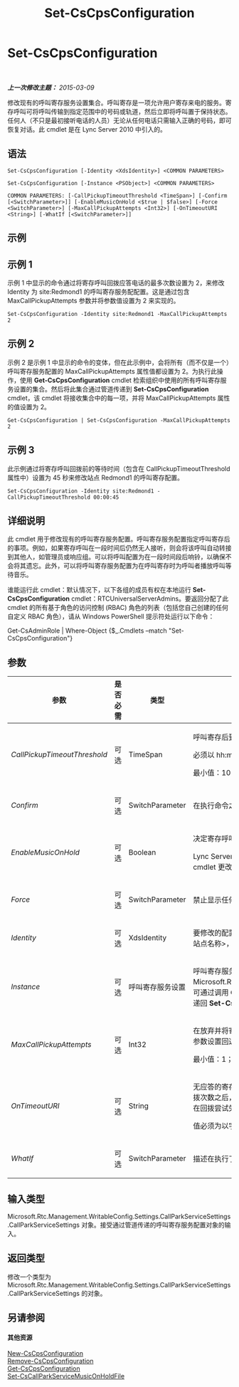 ﻿---
title: Set-CsCpsConfiguration
TOCTitle: Set-CsCpsConfiguration
ms:assetid: 9c2c0ad1-12f8-47b6-a7ec-60d91c9685bf
ms:mtpsurl: https://technet.microsoft.com/zh-cn/library/Gg412721(v=OCS.15)
ms:contentKeyID: 49313736
ms.date: 05/19/2016
mtps_version: v=OCS.15
ms.translationtype: HT
---

# Set-CsCpsConfiguration

 

_**上一次修改主题：** 2015-03-09_

修改现有的呼叫寄存服务设置集合。呼叫寄存是一项允许用户寄存来电的服务。寄存呼叫可将呼叫传输到指定范围中的号码或轨道，然后立即将呼叫置于保持状态。任何人（不只是最初接听电话的人员）无论从任何电话只需输入正确的号码，即可恢复对话。此 cmdlet 是在 Lync Server 2010 中引入的。

## 语法

    Set-CsCpsConfiguration [-Identity <XdsIdentity>] <COMMON PARAMETERS>

    Set-CsCpsConfiguration [-Instance <PSObject>] <COMMON PARAMETERS>

    COMMON PARAMETERS: [-CallPickupTimeoutThreshold <TimeSpan>] [-Confirm [<SwitchParameter>]] [-EnableMusicOnHold <$true | $false>] [-Force <SwitchParameter>] [-MaxCallPickupAttempts <Int32>] [-OnTimeoutURI <String>] [-WhatIf [<SwitchParameter>]]

## 示例

## 示例 1

示例 1 中显示的命令通过将寄存呼叫回拨应答电话的最多次数设置为 2，来修改 Identity 为 site:Redmond1 的呼叫寄存服务配配置。这是通过包含 MaxCallPickupAttempts 参数并将参数值设置为 2 来实现的。

    Set-CsCpsConfiguration -Identity site:Redmond1 -MaxCallPickupAttempts 2

## 示例 2

示例 2 是示例 1 中显示的命令的变体，但在此示例中，会将所有（而不仅是一个）呼叫寄存服务配置的 MaxCallPickupAttempts 属性值都设置为 2。为执行此操作，使用 **Get-CsCpsConfiguration** cmdlet 检索组织中使用的所有呼叫寄存服务设置的集合。然后将此集合通过管道传递到 **Set-CsCpsConfiguration** cmdlet，该 cmdlet 将接收集合中的每一项，并将 MaxCallPickupAttempts 属性的值设置为 2。

    Get-CsCpsConfiguration | Set-CsCpsConfiguration -MaxCallPickupAttempts 2

## 示例 3

此示例通过将寄存呼叫回拨前的等待时间（包含在 CallPickupTimeoutThreshold 属性中）设置为 45 秒来修改站点 Redmond1 的呼叫寄存配置。

    Set-CsCpsConfiguration -Identity site:Redmond1 -CallPickupTimeoutThreshold 00:00:45

## 详细说明

此 cmdlet 用于修改现有的呼叫寄存服务配置。呼叫寄存服务配置指定呼叫寄存后的事项。例如，如果寄存呼叫在一段时间后仍然无人接听，则会将该呼叫自动转接到其他人，如管理员或响应组。可以将呼叫配置为在一段时间段后响铃，以确保不会将其遗忘。此外，可以将呼叫寄存服务配置为在呼叫寄存时为呼叫者播放呼叫等待音乐。

谁能运行此 cmdlet：默认情况下，以下各组的成员有权在本地运行 **Set-CsCpsConfiguration** cmdlet：RTCUniversalServerAdmins。要返回分配了此 cmdlet 的所有基于角色的访问控制 (RBAC) 角色的列表（包括您自己创建的任何自定义 RBAC 角色），请从 Windows PowerShell 提示符处运行以下命令：

Get-CsAdminRole | Where-Object {$\_.Cmdlets –match "Set-CsCpsConfiguration"}

## 参数


<table>
<colgroup>
<col style="width: 25%" />
<col style="width: 25%" />
<col style="width: 25%" />
<col style="width: 25%" />
</colgroup>
<thead>
<tr class="header">
<th>参数</th>
<th>是否必需</th>
<th>类型</th>
<th>描述</th>
</tr>
</thead>
<tbody>
<tr class="odd">
<td><p><em>CallPickupTimeoutThreshold</em></p></td>
<td><p>可选</p></td>
<td><p>TimeSpan</p></td>
<td><p>呼叫寄存后到回拨此前应答呼叫的电话之前等待的时间。</p>
<p>必须以 hh:mm:ss（hh = 小时，mm = 分钟，ss = 秒）格式输入时间</p>
<p>最小值：10 秒 (00:00:10)；最大值：10 分钟 (00:10:00)</p></td>
</tr>
<tr class="even">
<td><p><em>Confirm</em></p></td>
<td><p>可选</p></td>
<td><p>SwitchParameter</p></td>
<td><p>在执行命令之前提示您进行确认。</p></td>
</tr>
<tr class="odd">
<td><p><em>EnableMusicOnHold</em></p></td>
<td><p>可选</p></td>
<td><p>Boolean</p></td>
<td><p>决定寄存呼叫时是否向呼叫者播放音乐。</p>
<p>Lync Server 附带一个默认的呼叫等待音乐文件。可以使用 <strong>Set-CsCallParkServiceMusicOnHoldFile</strong> cmdlet 更改此文件（从而更改呼叫寄存时呼叫者听到的音乐）。</p></td>
</tr>
<tr class="even">
<td><p><em>Force</em></p></td>
<td><p>可选</p></td>
<td><p>SwitchParameter</p></td>
<td><p>禁止显示任何本该在进行更改前显示的确认提示。</p></td>
</tr>
<tr class="odd">
<td><p><em>Identity</em></p></td>
<td><p>可选</p></td>
<td><p>XdsIdentity</p></td>
<td><p>要修改的配置的唯一标识符。Identity 指定应用配置的范围，该范围为全局或一个特定的站点（格式为 site:&lt;站点名称&gt;，例如 site:Redmond）。</p></td>
</tr>
<tr class="even">
<td><p><em>Instance</em></p></td>
<td><p>可选</p></td>
<td><p>呼叫寄存服务设置</p></td>
<td><p>呼叫寄存服务配置对象的对象引用，类型为 Microsoft.Rtc.Management.WritableConfig.Settings.CallParkServiceSettings.CallParkServiceSettings。可通过调用 <strong>Get-CsCpsConfiguration</strong> cmdlet 检索此对象。然后可以更改此对象，并通过此参数将此对象传递回 <strong>Set-CsCpsConfiguration</strong> cmdlet 来保存所做的更改。</p></td>
</tr>
<tr class="odd">
<td><p><em>MaxCallPickupAttempts</em></p></td>
<td><p>可选</p></td>
<td><p>Int32</p></td>
<td><p>在放弃并将寄存呼叫转接到回退统一资源标识符 (URI) 之前该呼叫回拨应答电话的次数。通过 OnTimeoutURI 参数设置回退 URI。</p>
<p>最小值：1；最大值：10</p></td>
</tr>
<tr class="even">
<td><p><em>OnTimeoutURI</em></p></td>
<td><p>可选</p></td>
<td><p>String</p></td>
<td><p>无应答的寄存呼叫将路由到的用户或响应组的 SIP 地址。在尝试了由 MaxCallPickupAttempts 参数定义的回拨次数之后，将对该寄存呼叫进行路由。如果该参数设置为 Null，则将忽略 OnTimeoutURI，并且寄存呼叫将在回拨尝试失败后断开。</p>
<p>值必须为以字符串 sip: 开头的 SIP URI。例如，sip:rgs1@litwareinc.com。</p></td>
</tr>
<tr class="odd">
<td><p><em>WhatIf</em></p></td>
<td><p>可选</p></td>
<td><p>SwitchParameter</p></td>
<td><p>描述在执行了命令操作但实际并未执行命令时会发生什么情况。</p></td>
</tr>
</tbody>
</table>


## 输入类型

Microsoft.Rtc.Management.WritableConfig.Settings.CallParkServiceSettings.CallParkServiceSettings 对象。接受通过管道传递的呼叫寄存服务配置对象的输入。

## 返回类型

修改一个类型为 Microsoft.Rtc.Management.WritableConfig.Settings.CallParkServiceSettings.CallParkServiceSettings 的对象。

## 另请参阅

#### 其他资源

[New-CsCpsConfiguration](new-cscpsconfiguration.md)  
[Remove-CsCpsConfiguration](remove-cscpsconfiguration.md)  
[Get-CsCpsConfiguration](get-cscpsconfiguration.md)  
[Set-CsCallParkServiceMusicOnHoldFile](set-cscallparkservicemusiconholdfile.md)

